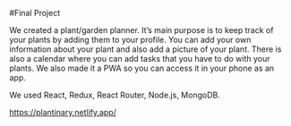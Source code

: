 #Final Project

We created a plant/garden planner. It’s main purpose is to keep track of your plants by adding them to your profile. You can add your own information about your plant and also add a picture of your plant.
There is also a calendar where you can add tasks that you have to do with your plants.
We also made it a PWA so you can access it in your phone as an app.

We used React, Redux, React Router, Node.js, MongoDB.


https://plantinary.netlify.app/

